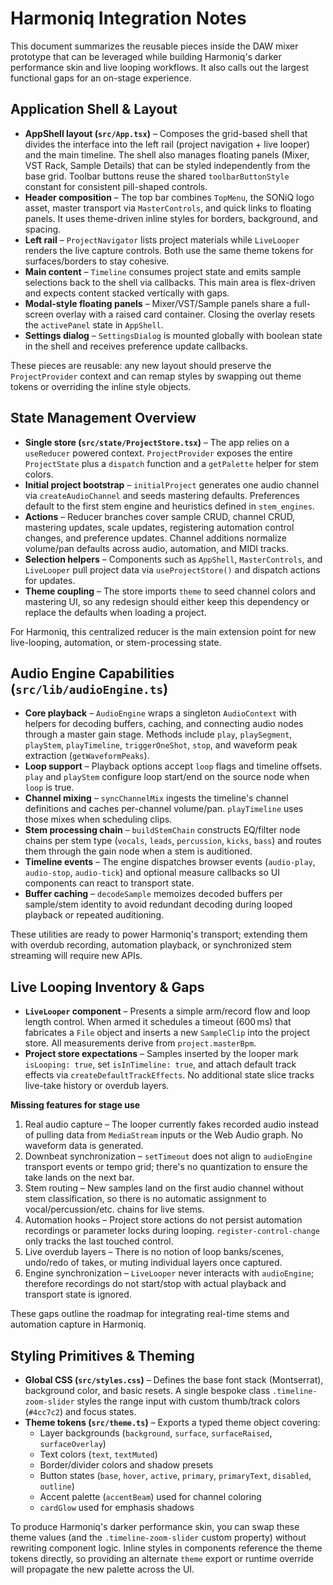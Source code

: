 # Harmoniq Integration Notes

This document summarizes the reusable pieces inside the DAW mixer prototype that can be
leveraged while building Harmoniq's darker performance skin and live looping workflows.
It also calls out the largest functional gaps for an on-stage experience.

## Application Shell & Layout

- **AppShell layout (`src/App.tsx`)** – Composes the grid-based shell that divides the
  interface into the left rail (project navigation + live looper) and the main timeline.
  The shell also manages floating panels (Mixer, VST Rack, Sample Details) that can be
  styled independently from the base grid. Toolbar buttons reuse the shared
  `toolbarButtonStyle` constant for consistent pill-shaped controls.
- **Header composition** – The top bar combines `TopMenu`, the SONiQ logo asset, master
  transport via `MasterControls`, and quick links to floating panels. It uses theme-driven
  inline styles for borders, background, and spacing.
- **Left rail** – `ProjectNavigator` lists project materials while `LiveLooper` renders the
  live capture controls. Both use the same theme tokens for surfaces/borders to stay cohesive.
- **Main content** – `Timeline` consumes project state and emits sample selections back to
  the shell via callbacks. This main area is flex-driven and expects content stacked
  vertically with gaps.
- **Modal-style floating panels** – Mixer/VST/Sample panels share a full-screen overlay with
  a raised card container. Closing the overlay resets the `activePanel` state in `AppShell`.
- **Settings dialog** – `SettingsDialog` is mounted globally with boolean state in the shell
  and receives preference update callbacks.

These pieces are reusable: any new layout should preserve the `ProjectProvider` context and
can remap styles by swapping out theme tokens or overriding the inline style objects.

## State Management Overview

- **Single store (`src/state/ProjectStore.tsx`)** – The app relies on a `useReducer`
  powered context. `ProjectProvider` exposes the entire `ProjectState` plus a `dispatch`
  function and a `getPalette` helper for stem colors.
- **Initial project bootstrap** – `initialProject` generates one audio channel via
  `createAudioChannel` and seeds mastering defaults. Preferences default to the first stem
  engine and heuristics defined in `stem_engines`.
- **Actions** – Reducer branches cover sample CRUD, channel CRUD, mastering updates,
  scale updates, registering automation control changes, and preference updates. Channel
  additions normalize volume/pan defaults across audio, automation, and MIDI tracks.
- **Selection helpers** – Components such as `AppShell`, `MasterControls`, and
  `LiveLooper` pull project data via `useProjectStore()` and dispatch actions for updates.
- **Theme coupling** – The store imports `theme` to seed channel colors and mastering UI,
  so any redesign should either keep this dependency or replace the defaults when loading a
  project.

For Harmoniq, this centralized reducer is the main extension point for new live-looping,
automation, or stem-processing state.

## Audio Engine Capabilities (`src/lib/audioEngine.ts`)

- **Core playback** – `AudioEngine` wraps a singleton `AudioContext` with helpers for
  decoding buffers, caching, and connecting audio nodes through a master gain stage.
  Methods include `play`, `playSegment`, `playStem`, `playTimeline`, `triggerOneShot`,
  `stop`, and waveform peak extraction (`getWaveformPeaks`).
- **Loop support** – Playback options accept `loop` flags and timeline offsets. `play` and
  `playStem` configure loop start/end on the source node when `loop` is true.
- **Channel mixing** – `syncChannelMix` ingests the timeline's channel definitions and
  caches per-channel volume/pan. `playTimeline` uses those mixes when scheduling clips.
- **Stem processing chain** – `buildStemChain` constructs EQ/filter node chains per stem
  type (`vocals`, `leads`, `percussion`, `kicks`, `bass`) and routes them through the gain
  node when a stem is auditioned.
- **Timeline events** – The engine dispatches browser events (`audio-play`, `audio-stop`,
  `audio-tick`) and optional measure callbacks so UI components can react to transport state.
- **Buffer caching** – `decodeSample` memoizes decoded buffers per sample/stem identity to
  avoid redundant decoding during looped playback or repeated auditioning.

These utilities are ready to power Harmoniq's transport; extending them with overdub
recording, automation playback, or synchronized stem streaming will require new APIs.

## Live Looping Inventory & Gaps

- **`LiveLooper` component** – Presents a simple arm/record flow and loop length control.
  When armed it schedules a timeout (600 ms) that fabricates a `File` object and inserts a
  new `SampleClip` into the project store. All measurements derive from `project.masterBpm`.
- **Project store expectations** – Samples inserted by the looper mark `isLooping: true`,
  set `isInTimeline: true`, and attach default track effects via `createDefaultTrackEffects`.
  No additional state slice tracks live-take history or overdub layers.

**Missing features for stage use**

1. Real audio capture – The looper currently fakes recorded audio instead of pulling data
   from `MediaStream` inputs or the Web Audio graph. No waveform data is generated.
2. Downbeat synchronization – `setTimeout` does not align to `audioEngine` transport
   events or tempo grid; there's no quantization to ensure the take lands on the next bar.
3. Stem routing – New samples land on the first audio channel without stem classification,
   so there is no automatic assignment to vocal/percussion/etc. chains for live stems.
4. Automation hooks – Project store actions do not persist automation recordings or
   parameter locks during looping. `register-control-change` only tracks the last touched
   control.
5. Live overdub layers – There is no notion of loop banks/scenes, undo/redo of takes, or
   muting individual layers once captured.
6. Engine synchronization – `LiveLooper` never interacts with `audioEngine`; therefore
   recordings do not start/stop with actual playback and transport state is ignored.

These gaps outline the roadmap for integrating real-time stems and automation capture in
Harmoniq.

## Styling Primitives & Theming

- **Global CSS (`src/styles.css`)** – Defines the base font stack (Montserrat), background
  color, and basic resets. A single bespoke class `.timeline-zoom-slider` styles the range
  input with custom thumb/track colors (`#4cc7c2`) and focus states.
- **Theme tokens (`src/theme.ts`)** – Exports a typed theme object covering:
  - Layer backgrounds (`background`, `surface`, `surfaceRaised`, `surfaceOverlay`)
  - Text colors (`text`, `textMuted`)
  - Border/divider colors and shadow presets
  - Button states (`base`, `hover`, `active`, `primary`, `primaryText`, `disabled`, `outline`)
  - Accent palette (`accentBeam`) used for channel coloring
  - `cardGlow` used for emphasis shadows

To produce Harmoniq's darker performance skin, you can swap these theme values (and the
`.timeline-zoom-slider` custom property) without rewriting component logic. Inline styles
in components reference the theme tokens directly, so providing an alternate `theme`
export or runtime override will propagate the new palette across the UI.
